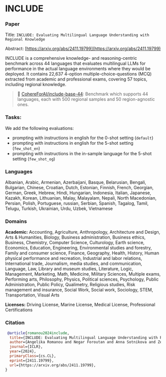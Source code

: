 # INCLUDE

### Paper

Title: `INCLUDE: Evaluating Multilingual Language Understanding with Regional Knowledge`

Abstract: [https://arxiv.org/abs/2411.19799](https://arxiv.org/abs/2411.19799)

INCLUDE is a comprehensive knowledge- and reasoning-centric benchmark across 44 languages that evaluates multilingual LLMs for performance in the actual language environments where they would be deployed. It contains 22,637 4-option multiple-choice-questions (MCQ) extracted from academic and professional exams, covering 57 topics, including regional knowledge.

> 🤗 [CohereForAI/include-base-44](https://huggingface.co/datasets/CohereForAI/include-base-44): Benchmark which supports 44 languages, each with 500 regional samples and 50 region-agnostic ones.


### Tasks:
We add the following evaluations:
- prompting with instructions in english for the 0-shot setting (`default`)
- prompting with instructions in english for the 5-shot setting (`few_shot_en`)
- prompting with instructions in the in-sample language for the 5-shot setting (`few_shot_og`)


### Languages

Albanian, Arabic, Armenian, Azerbaijani, Basque, Belarusian, Bengali, Bulgarian, Chinese, Croatian, Dutch, Estonian, Finnish, French, Georgian, German, Greek, Hebrew, Hindi, Hungarian, Indonesia, Italian, Japanese, Kazakh, Korean, Lithuanian, Malay, Malayalam, Nepali, North Macedonian, Persian, Polish, Portuguese, russian, Serbian, Spanish, Tagalog, Tamil, Telugu, Turkish, Ukrainian, Urdu, Uzbek, Vietnamese


### Domains

**Academic:** Accounting, Agriculture, Anthropology, Architecture and Design, Arts & Humanities, Biology, Business administration, Business ethics, Business, Chemistry, Computer Science, Culturology, Earth science, Economics, Education, Engineering, Environmental studies and forestry, Family and consumer science, Finance, Geography, Health, History, Human physical performance and recreation, Industrial and labor relations, International trade, Journalism, media studies, and communication, Language, Law, Library and museum studies, Literature, Logic, Management, Marketing, Math, Medicine, Military Sciences, Multiple exams, Performing arts, Philosophy, Physics, Political sciences, Psychology, Public Administration, Public Policy, Qualimetry, Religious studies, Risk management and insurance, Social Work, Social work, Sociology, STEM, Transportation, Visual Arts

**Licenses:** Driving License, Marine License, Medical License, Professional Certifications


### Citation

```bibtex
 @article{romanou2024include,
  title={INCLUDE: Evaluating Multilingual Language Understanding with Regional Knowledge},
  author={Angelika Romanou and Negar Foroutan and Anna Sotnikova and Zeming Chen and Sree Harsha Nelaturu and Shivalika Singh and Rishabh Maheshwary and Micol Altomare and Mohamed A Haggag and Imanol Schlag and Marzieh Fadaee and Sara Hooker and Antoine Bosselut and others},
  journal={ICLR},
  year={2024},
  primaryClass={cs.CL},
  eprint={2411.19799},
  url={https://arxiv.org/abs/2411.19799},
}
```
